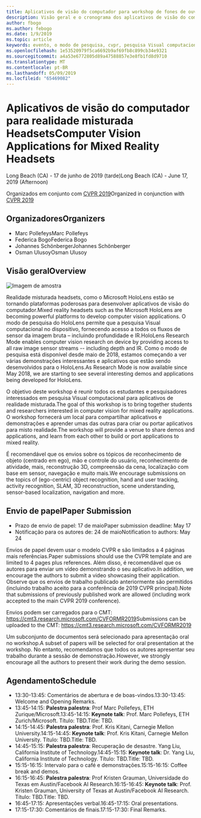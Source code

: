 ```yaml
---
title: Aplicativos de visão do computador para workshop de fones de ouvido de realidade mista na CVPR 2019
description: Visão geral e o cronograma dos aplicativos de visão do computador para workshop de fones de ouvido de realidade misturada, sejam entregues na conferência CVPR em junho de 2019.
author: fbogo
ms.author: febogo
ms.date: 1/9/2019
ms.topic: article
keywords: evento, o modo de pesquisa, cvpr, pesquisa Visual computacional, pesquisa, HoloLens
ms.openlocfilehash: 1e53520979f5ca6692b9af69fb8c899cb34e9321
ms.sourcegitcommit: a4a53e6772805d89a47588857e3e8fb1fd8d9710
ms.translationtype: MT
ms.contentlocale: pt-BR
ms.lasthandoff: 05/09/2019
ms.locfileid: "65469082"
---
```

# <a name="computer-vision-applications-for-mixed-reality-headsets"></a><span data-ttu-id="a4ede-104">Aplicativos de visão do computador para realidade misturada Headsets</span><span class="sxs-lookup"><span data-stu-id="a4ede-104">Computer Vision Applications for Mixed Reality Headsets</span></span>
<span data-ttu-id="a4ede-105">Long Beach (CA) - 17 de junho de 2019 (tarde)</span><span class="sxs-lookup"><span data-stu-id="a4ede-105">Long Beach (CA) - June 17, 2019 (Afternoon)</span></span>

<span data-ttu-id="a4ede-106">Organizados em conjunto com [CVPR 2019](http://cvpr2019.thecvf.com/)</span><span class="sxs-lookup"><span data-stu-id="a4ede-106">Organized in conjunction with [CVPR 2019](http://cvpr2019.thecvf.com/)</span></span>

## <a name="organizers"></a><span data-ttu-id="a4ede-107">Organizadores</span><span class="sxs-lookup"><span data-stu-id="a4ede-107">Organizers</span></span>
* <span data-ttu-id="a4ede-108">Marc Pollefeys</span><span class="sxs-lookup"><span data-stu-id="a4ede-108">Marc Pollefeys</span></span>
* <span data-ttu-id="a4ede-109">Federica Bogo</span><span class="sxs-lookup"><span data-stu-id="a4ede-109">Federica Bogo</span></span>
* <span data-ttu-id="a4ede-110">Johannes Schönberger</span><span class="sxs-lookup"><span data-stu-id="a4ede-110">Johannes Schönberger</span></span>
* <span data-ttu-id="a4ede-111">Osman Ulusoy</span><span class="sxs-lookup"><span data-stu-id="a4ede-111">Osman Ulusoy</span></span>

## <a name="overview"></a><span data-ttu-id="a4ede-112">Visão geral</span><span class="sxs-lookup"><span data-stu-id="a4ede-112">Overview</span></span>

![Imagem de amostra](images/cvpr2019_teaser.jpg)

<span data-ttu-id="a4ede-114">Realidade misturada headsets, como o Microsoft HoloLens estão se tornando plataformas poderosas para desenvolver aplicativos de visão do computador.</span><span class="sxs-lookup"><span data-stu-id="a4ede-114">Mixed reality headsets such as the Microsoft HoloLens are becoming powerful platforms to develop computer vision applications.</span></span> <span data-ttu-id="a4ede-115">O modo de pesquisa do HoloLens permite que a pesquisa Visual computacional no dispositivo, fornecendo acesso a todos os fluxos de sensor da imagem bruta – incluindo profundidade e IR.</span><span class="sxs-lookup"><span data-stu-id="a4ede-115">HoloLens Research Mode enables computer vision research on device by providing access to all raw image sensor streams -- including depth and IR.</span></span> <span data-ttu-id="a4ede-116">Como o modo de pesquisa está disponível desde maio de 2018, estamos começando a ver várias demonstrações interessantes e aplicativos que estão sendo desenvolvidos para o HoloLens.</span><span class="sxs-lookup"><span data-stu-id="a4ede-116">As Research Mode is now available since May 2018, we are starting to see several interesting demos and applications being developed for HoloLens.</span></span> 

<span data-ttu-id="a4ede-117">O objetivo deste workshop é reunir todos os estudantes e pesquisadores interessados em pesquisa Visual computacional para aplicativos de realidade misturada.</span><span class="sxs-lookup"><span data-stu-id="a4ede-117">The goal of this workshop is to bring together students and researchers interested in computer vision for mixed reality applications.</span></span> <span data-ttu-id="a4ede-118">O workshop fornecerá um local para compartilhar aplicativos e demonstrações e aprender umas das outras para criar ou portar aplicativos para misto realidade.</span><span class="sxs-lookup"><span data-stu-id="a4ede-118">The workshop will provide a venue to share demos and applications, and learn from each other to build or port applications to mixed reality.</span></span> 

<span data-ttu-id="a4ede-119">É recomendável que os envios sobre os tópicos de reconhecimento de objeto (centrado em ego), mão e controle do usuário, reconhecimento de atividade, mais, reconstrução 3D, compreensão da cena, localização com base em sensor, navegação e muito mais.</span><span class="sxs-lookup"><span data-stu-id="a4ede-119">We encourage submissions on the topics of (ego-centric) object recognition, hand and user tracking, activity recognition, SLAM, 3D reconstruction, scene understanding, sensor-based localization, navigation and more.</span></span>

## <a name="paper-submission"></a><span data-ttu-id="a4ede-120">Envio de papel</span><span class="sxs-lookup"><span data-stu-id="a4ede-120">Paper Submission</span></span>
* <span data-ttu-id="a4ede-121">Prazo de envio de papel: 17 de maio</span><span class="sxs-lookup"><span data-stu-id="a4ede-121">Paper submission deadline: May 17</span></span>
* <span data-ttu-id="a4ede-122">Notificação para os autores de: 24 de maio</span><span class="sxs-lookup"><span data-stu-id="a4ede-122">Notification to authors: May 24</span></span>

<span data-ttu-id="a4ede-123">Envios de papel devem usar o modelo CVPR e são limitados a 4 páginas mais referências.</span><span class="sxs-lookup"><span data-stu-id="a4ede-123">Paper submissions should use the CVPR template and are limited to 4 pages plus references.</span></span> <span data-ttu-id="a4ede-124">Além disso, é recomendável que os autores para enviar um vídeo demonstrando o seu aplicativo.</span><span class="sxs-lookup"><span data-stu-id="a4ede-124">In addition, we encourage the authors to submit a video showcasing their application.</span></span>
<span data-ttu-id="a4ede-125">Observe que os envios de trabalho publicado anteriormente são permitidos (incluindo trabalho aceito para a conferência de 2019 CVPR principal).</span><span class="sxs-lookup"><span data-stu-id="a4ede-125">Note that submissions of previously published work are allowed (including work accepted to the main CVPR 2019 conference).</span></span> 

<span data-ttu-id="a4ede-126">Envios podem ser carregados para o CMT: https://cmt3.research.microsoft.com/CVFORMR2019</span><span class="sxs-lookup"><span data-stu-id="a4ede-126">Submissions can be uploaded to the CMT: https://cmt3.research.microsoft.com/CVFORMR2019</span></span>

<span data-ttu-id="a4ede-127">Um subconjunto de documentos será selecionado para apresentação oral no workshop.</span><span class="sxs-lookup"><span data-stu-id="a4ede-127">A subset of papers will be selected for oral presentation at the workshop.</span></span> <span data-ttu-id="a4ede-128">No entanto, recomendamos que todos os autores apresentar seu trabalho durante a sessão de demonstração.</span><span class="sxs-lookup"><span data-stu-id="a4ede-128">However, we strongly encourage all the authors to present their work during the demo session.</span></span>


## <a name="schedule"></a><span data-ttu-id="a4ede-129">Agendamento</span><span class="sxs-lookup"><span data-stu-id="a4ede-129">Schedule</span></span>
* <span data-ttu-id="a4ede-130">13:30-13:45: Comentários de abertura e de boas-vindos.</span><span class="sxs-lookup"><span data-stu-id="a4ede-130">13:30-13:45: Welcome and Opening Remarks.</span></span>
* <span data-ttu-id="a4ede-131">13:45-14:15: **Palestra palestra**: Prof Marc Pollefeys, ETH Zurique/Microsoft.</span><span class="sxs-lookup"><span data-stu-id="a4ede-131">13:45-14:15: **Keynote talk**: Prof. Marc Pollefeys, ETH Zurich/Microsoft.</span></span> <span data-ttu-id="a4ede-132">Título: TBD.</span><span class="sxs-lookup"><span data-stu-id="a4ede-132">Title: TBD.</span></span>
* <span data-ttu-id="a4ede-133">14:15-14:45: **Palestra palestra**: Prof. Kris Kitani, Carnegie Mellon University.</span><span class="sxs-lookup"><span data-stu-id="a4ede-133">14:15-14:45: **Keynote talk**: Prof. Kris Kitani, Carnegie Mellon University.</span></span> <span data-ttu-id="a4ede-134">Título: TBD.</span><span class="sxs-lookup"><span data-stu-id="a4ede-134">Title: TBD.</span></span>
* <span data-ttu-id="a4ede-135">14:45-15:15: **Palestra palestra**: Recuperação de desastre. Yang Liu, California Institute of Technology.</span><span class="sxs-lookup"><span data-stu-id="a4ede-135">14:45-15:15: **Keynote talk**: Dr. Yang Liu, California Institute of Technology.</span></span> <span data-ttu-id="a4ede-136">Título: TBD.</span><span class="sxs-lookup"><span data-stu-id="a4ede-136">Title: TBD.</span></span>
* <span data-ttu-id="a4ede-137">15:15-16:15: Intervalo para o café e demonstrações.</span><span class="sxs-lookup"><span data-stu-id="a4ede-137">15:15-16:15: Coffee break and demos.</span></span>
* <span data-ttu-id="a4ede-138">16:15-16:45: **Palestra palestra**: Prof Kristen Grauman, Universidade do Texas em Austin/Facebook AI Research.</span><span class="sxs-lookup"><span data-stu-id="a4ede-138">16:15-16:45: **Keynote talk**: Prof. Kristen Grauman, University of Texas at Austin/Facebook AI Research.</span></span> <span data-ttu-id="a4ede-139">Título: TBD.</span><span class="sxs-lookup"><span data-stu-id="a4ede-139">Title: TBD.</span></span>
* <span data-ttu-id="a4ede-140">16:45-17:15: Apresentações verbal.</span><span class="sxs-lookup"><span data-stu-id="a4ede-140">16:45-17:15: Oral presentations.</span></span>
* <span data-ttu-id="a4ede-141">17:15-17:30: Comentários de finais.</span><span class="sxs-lookup"><span data-stu-id="a4ede-141">17:15-17:30: Final Remarks.</span></span>
